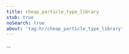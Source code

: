 ```yaml
---
title: cheap_particle_type_library
stub: true
noSearch: true
about: 'tag:hr/cheap_particle_type_library'
---
```

  ...
